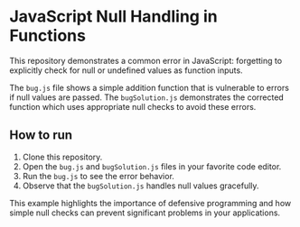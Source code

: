 # JavaScript Null Handling in Functions

This repository demonstrates a common error in JavaScript: forgetting to explicitly check for null or undefined values as function inputs.

The `bug.js` file shows a simple addition function that is vulnerable to errors if null values are passed. The `bugSolution.js` demonstrates the corrected function which uses appropriate null checks to avoid these errors.

## How to run

1. Clone this repository.
2. Open the `bug.js` and `bugSolution.js` files in your favorite code editor.
3. Run the `bug.js` to see the error behavior.
4. Observe that the `bugSolution.js` handles null values gracefully.

This example highlights the importance of defensive programming and how simple null checks can prevent significant problems in your applications.